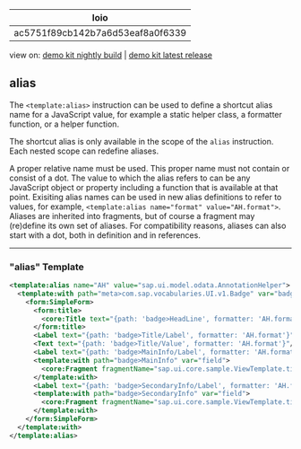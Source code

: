 <!-- loioac5751f89cb142b7a6d53eaf8a0f6339 -->

| loio |
| -----|
| ac5751f89cb142b7a6d53eaf8a0f6339 |

<div id="loio">

view on: [demo kit nightly build](https://openui5nightly.hana.ondemand.com/#/topic/ac5751f89cb142b7a6d53eaf8a0f6339) | [demo kit latest release](https://openui5.hana.ondemand.com/#/topic/ac5751f89cb142b7a6d53eaf8a0f6339)</div>

## alias

The `<template:alias>` instruction can be used to define a shortcut alias name for a JavaScript value, for example a static helper class, a formatter function, or a helper function.

The shortcut alias is only available in the scope of the `alias` instruction. Each nested scope can redefine aliases.

A proper relative name must be used. This proper name must not contain or consist of a dot. The value to which the alias refers to can be any JavaScript object or property including a function that is available at that point. Exisiting alias names can be used in new alias definitions to refer to values, for example, `<template:alias name="format" value="AH.format">`. Aliases are inherited into fragments, but of course a fragment may \(re\)define its own set of aliases. For compatibility reasons, aliases can also start with a dot, both in definition and in references.

***

### "alias" Template

```xml
<template:alias name="AH" value="sap.ui.model.odata.AnnotationHelper">
  <template:with path="meta>com.sap.vocabularies.UI.v1.Badge" var="badge">
    <form:SimpleForm>
      <form:title>
        <core:Title text="{path: 'badge>HeadLine', formatter: 'AH.format'}"/>
      </form:title>
      <Label text="{path: 'badge>Title/Label', formatter: 'AH.format'}"/>
      <Text text="{path: 'badge>Title/Value', formatter: 'AH.format'}"/>
      <Label text="{path: 'badge>MainInfo/Label', formatter: 'AH.format'}"/>
      <template:with path="badge>MainInfo" var="field">
        <core:Fragment fragmentName="sap.ui.core.sample.ViewTemplate.tiny.Field" type="XML"/>
      </template:with>
      <Label text="{path: 'badge>SecondaryInfo/Label', formatter: 'AH.format'}"/>
      <template:with path="badge>SecondaryInfo" var="field">
        <core:Fragment fragmentName="sap.ui.core.sample.ViewTemplate.tiny.Field" type="XML"/>
      </template:with>
    </form:SimpleForm>
  </template:with>
</template:alias>
```

